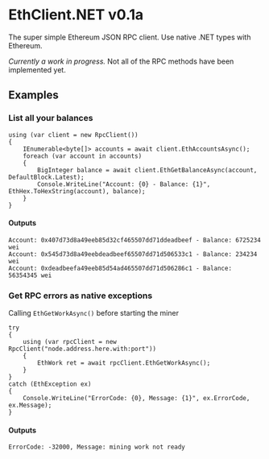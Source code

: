 # EthClient.NET v0.1a
The super simple Ethereum JSON RPC client. Use native .NET types with Ethereum.

_Currently a work in progress._ Not all of the RPC methods have been implemented yet.

## Examples
### List all your balances
    using (var client = new RpcClient())
    {
        IEnumerable<byte[]> accounts = await client.EthAccountsAsync();
        foreach (var account in accounts)
        {
            BigInteger balance = await client.EthGetBalanceAsync(account, DefaultBlock.Latest);
            Console.WriteLine("Account: {0} - Balance: {1}", EthHex.ToHexString(account), balance);
        }
    }

#### Outputs
    Account: 0x407d73d8a49eeb85d32cf465507dd71ddeadbeef - Balance: 6725234 wei
    Account: 0x545d73d8a49eebdeadbeef65507dd71d506533c1 - Balance: 234234 wei
    Account: 0xdeadbeefa49eeb85d54ad465507dd71d506286c1 - Balance: 56354345 wei

### Get RPC errors as native exceptions
Calling `EthGetWorkAsync()` before starting the miner

    try
    {
        using (var rpcClient = new RpcClient("node.address.here.with:port"))
        {
            EthWork ret = await rpcClient.EthGetWorkAsync();
        }
    }
    catch (EthException ex)
    {
        Console.WriteLine("ErrorCode: {0}, Message: {1}", ex.ErrorCode, ex.Message);
    }

#### Outputs
`ErrorCode: -32000, Message: mining work not ready`
